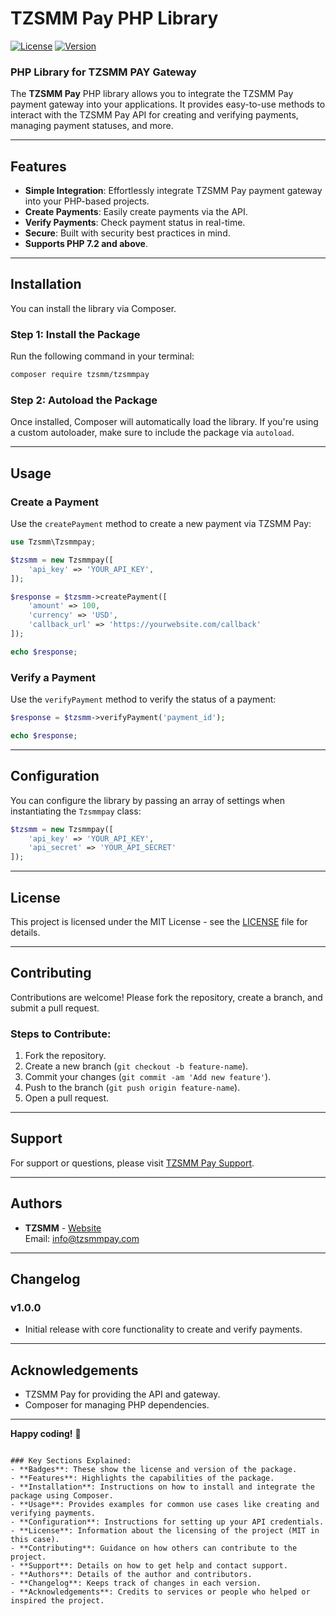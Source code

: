
# TZSMM Pay PHP Library

[![License](https://img.shields.io/badge/license-MIT-blue.svg)](LICENSE)
[![Version](https://img.shields.io/packagist/v/tzsmm/tzsmmpay.svg)](https://packagist.org/packages/tzsmm/tzsmmpay)

### PHP Library for TZSMM PAY Gateway

The **TZSMM Pay** PHP library allows you to integrate the TZSMM Pay payment gateway into your applications. It provides easy-to-use methods to interact with the TZSMM Pay API for creating and verifying payments, managing payment statuses, and more.

---

## Features

- **Simple Integration**: Effortlessly integrate TZSMM Pay payment gateway into your PHP-based projects.
- **Create Payments**: Easily create payments via the API.
- **Verify Payments**: Check payment status in real-time.
- **Secure**: Built with security best practices in mind.
- **Supports PHP 7.2 and above**.

---

## Installation

You can install the library via Composer.

### Step 1: Install the Package
Run the following command in your terminal:

```bash
composer require tzsmm/tzsmmpay
```

### Step 2: Autoload the Package
Once installed, Composer will automatically load the library. If you're using a custom autoloader, make sure to include the package via `autoload`.

---

## Usage

### Create a Payment
Use the `createPayment` method to create a new payment via TZSMM Pay:

```php
use Tzsmm\Tzsmmpay;

$tzsmm = new Tzsmmpay([
    'api_key' => 'YOUR_API_KEY',
]);

$response = $tzsmm->createPayment([
    'amount' => 100,  
    'currency' => 'USD', 
    'callback_url' => 'https://yourwebsite.com/callback' 
]);

echo $response;
```

### Verify a Payment
Use the `verifyPayment` method to verify the status of a payment:

```php
$response = $tzsmm->verifyPayment('payment_id');

echo $response;
```

---

## Configuration

You can configure the library by passing an array of settings when instantiating the `Tzsmmpay` class:

```php
$tzsmm = new Tzsmmpay([
    'api_key' => 'YOUR_API_KEY',
    'api_secret' => 'YOUR_API_SECRET'
]);
```

---

## License

This project is licensed under the MIT License - see the [LICENSE](LICENSE) file for details.

---

## Contributing

Contributions are welcome! Please fork the repository, create a branch, and submit a pull request.

### Steps to Contribute:
1. Fork the repository.
2. Create a new branch (`git checkout -b feature-name`).
3. Commit your changes (`git commit -am 'Add new feature'`).
4. Push to the branch (`git push origin feature-name`).
5. Open a pull request.

---

## Support

For support or questions, please visit [TZSMM Pay Support](https://tzsmmpay.com/support).

---

## Authors

- **TZSMM** - [Website](https://tzsmmpay.com)  
  Email: [info@tzsmmpay.com](mailto:info@tzsmmpay.com)

---

## Changelog

### v1.0.0
- Initial release with core functionality to create and verify payments.

---

## Acknowledgements

- TZSMM Pay for providing the API and gateway.
- Composer for managing PHP dependencies.

---

**Happy coding!** 🚀
```

### Key Sections Explained:
- **Badges**: These show the license and version of the package.
- **Features**: Highlights the capabilities of the package.
- **Installation**: Instructions on how to install and integrate the package using Composer.
- **Usage**: Provides examples for common use cases like creating and verifying payments.
- **Configuration**: Instructions for setting up your API credentials.
- **License**: Information about the licensing of the project (MIT in this case).
- **Contributing**: Guidance on how others can contribute to the project.
- **Support**: Details on how to get help and contact support.
- **Authors**: Details of the author and contributors.
- **Changelog**: Keeps track of changes in each version.
- **Acknowledgements**: Credits to services or people who helped or inspired the project.
